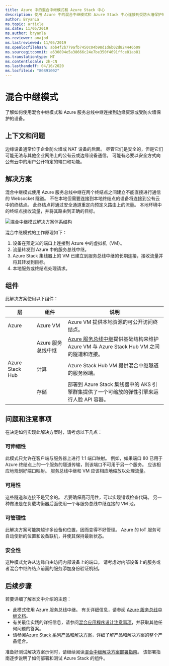 ```yaml
---
title: Azure 中的混合中继模式和 Azure Stack 中心
description: 使用 Azure 中的混合中继模式和 Azure Stack 中心连接到受防火墙保护的边缘资源。
author: BryanLa
ms.topic: article
ms.date: 11/05/2019
ms.author: bryanla
ms.reviewer: anajod
ms.lastreviewed: 11/05/2019
ms.openlocfilehash: abb4f2b779afb7450c04b98d1d6b02d824446b09
ms.sourcegitcommit: a630894e5a38666c24e7be350f4691ffce81ab81
ms.translationtype: MT
ms.contentlocale: zh-CN
ms.lasthandoff: 04/16/2020
ms.locfileid: "80891002"
---
```

# <a name="hybrid-relay-pattern"></a>混合中继模式

了解如何使用混合中继模式和 Azure 服务总线中继连接到边缘资源或受防火墙保护的设备。

## <a name="context-and-problem"></a>上下文和问题

边缘设备通常位于企业防火墙或 NAT 设备的后面。 尽管它们是安全的，但是它们可能无法与其他企业网络上的公有云或边缘设备通信。 可能有必要以安全方式向公有云中的用户公开特定的端口和功能。

## <a name="solution"></a>解决方案

混合中继模式使用 Azure 服务总线中继在两个终结点之间建立不能直接进行通信的 Websocket 隧道。 不在本地但需要连接到本地终结点的设备将连接到公有云中的终结点。 此终结点将通过安全通道重定向预定义路由上的流量。 本地环境中的终结点接收流量，并将其路由到正确的目标。

![混合中继模式解决方案体系结构](media/pattern-hybrid-relay/solution-architecture.png)

混合中继模式的工作原理如下：

1. 设备在预定义的端口上连接到 Azure 中的虚拟机（VM）。
2. 流量转发到 Azure 中的服务总线中继。
3. Azure Stack 集线器上的 VM 已建立到服务总线中继的长期连接，接收流量并将其转发到目标。
4. 本地服务或终结点处理请求。

## <a name="components"></a>组件

此解决方案使用以下组件：

| 层 | 组件 | 说明 |
|----------|-----------|-------------|
| Azure | Azure VM | Azure VM 提供本地资源的可公开访问终结点。 |
| | Azure 服务总线中继 | [Azure 服务总线中继](/azure/service-bus-relay/)提供基础结构来维护 Azure VM 与 Azure Stack Hub VM 之间的隧道和连接。|
| Azure Stack Hub | 计算 | Azure Stack Hub VM 提供混合中继隧道的服务器端。 |
| | 存储 | 部署到 Azure Stack 集线器中的 AKS 引擎群集提供了一个可缩放的弹性引擎来运行人脸 API 容器。|

## <a name="issues-and-considerations"></a>问题和注意事项

在决定如何实现此解决方案时，请考虑以下几点：

### <a name="scalability"></a>可伸缩性

此模式只允许在客户端与服务器上进行 1:1 端口映射。 例如，如果端口 80 已用于 Azure 终结点上的一个服务的隧道传输，则该端口不可用于另一个服务。 应该相应地规划好端口映射。 服务总线中继和 VM 应该相应地缩放以处理流量。

### <a name="availability"></a>可用性

这些隧道和连接不是冗余的。 若要确保高可用性，可以实现错误检查代码。 另一种做法是在负载均衡器后面使用一个与服务总线中继连接的 VM 池。

### <a name="manageability"></a>可管理性

此解决方案可能跨越许多设备和位置，因而变得不好管理。 Azure 的 IoT 服务可自动使新的位置和设备联机，并使其保持最新状态。

### <a name="security"></a>安全性

这种模式允许从边缘自由访问内部设备上的端口。 请考虑对内部设备上的服务或者混合中继终结点前面的服务添加身份验证机制。

## <a name="next-steps"></a>后续步骤

若要详细了解本文中介绍的主题：

- 此模式使用 Azure 服务总线中继。 有关详细信息，请参阅 [Azure 服务总线中继文档](/azure/service-bus-relay/)。
- 有关最佳实践的详细信息，请参阅[混合应用程序设计注意事项](overview-app-design-considerations.md)，并获取其他任何问题的答案。
- 请参阅[Azure Stack 系列产品和解决方案](/azure-stack)，详细了解产品和解决方案的整个产品组合。

准备好测试解决方案示例时，请继续阅读[混合中继解决方案部署指南](https://aka.ms/hybridrelaydeployment)。 该部署指南逐步说明了如何部署和测试 Azure Stack 的组件。